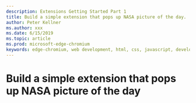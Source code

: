 ```yaml
---
description: Extensions Getting Started Part 1
title: Build a simple extension that pops up NASA picture of the day.
author: Peter Kellner
ms.author: xxx
ms.date: 6/15/2019
ms.topic: article
ms.prod: microsoft-edge-chromium
keywords: edge-chromium, web development, html, css, javascript, developer, extensions
---
```


# Build a simple extension that pops up NASA picture of the day